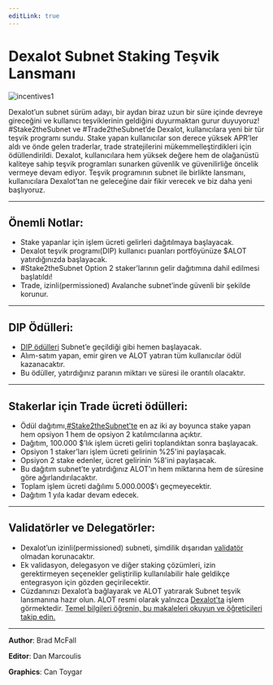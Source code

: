 ```yaml
---
editLink: true
---
```


# Dexalot Subnet Staking Teşvik Lansmanı

![incentives1](\images\incentives\incentives1.png)

Dexalot’un subnet sürüm adayı, bir aydan biraz uzun bir süre içinde devreye gireceğini ve kullanıcı teşviklerinin geldiğini duyurmaktan gurur duyuyoruz! #Stake2theSubnet ve #Trade2theSubnet’de Dexalot, kullanıcılara yeni bir tür teşvik programı sundu. Stake yapan kullanıcılar son derece yüksek APR’ler aldı ve önde gelen traderlar, trade stratejilerini mükemmelleştirdikleri için ödüllendirildi. Dexalot, kullanıcılara hem yüksek değere hem de olağanüstü kaliteye sahip teşvik programları sunarken güvenlik ve güvenilirliğe öncelik vermeye devam ediyor. Teşvik programının subnet ile birlikte lansmanı, kullanıcılara Dexalot’tan ne geleceğine dair fikir verecek ve biz daha yeni başlıyoruz.

---

## Önemli Notlar:

* Stake yapanlar için işlem ücreti gelirleri dağıtılmaya başlayacak.
* Dexalot teşvik programı(DIP) kullanıcı puanları portföyünüze $ALOT yatırdığınızda başlayacak.
* #Stake2theSubnet Option 2 staker’larının gelir dağıtımına dahil edilmesi başlatıldı!
* Trade, izinli(permissioned) Avalanche subnet’inde güvenli bir şekilde korunur.

---

## DIP Ödülleri:

* [DIP ödülleri](https://medium.com/dexalot/dexalot-te%C5%9Fvik-program%C4%B1-3c7165719686) Subnet’e geçildiği gibi hemen başlayacak.
* Alım-satım yapan, emir giren ve ALOT yatıran tüm kullanıcılar ödül kazanacaktır.
* Bu ödüller, yatırdığınız paranın miktarı ve süresi ile orantılı olacaktır.

---

## Stakerlar için Trade ücreti ödülleri:

* Ödül dağıtımı,[#Stake2theSubnet'te](https://medium.com/dexalot/dexalot-stake-to-the-subnet-5269756824d1) en az iki ay boyunca stake yapan hem opsiyon 1 hem de opsiyon 2 katılımcılarına açıktır.
* Dağıtım, 100.000 $’lık işlem ücreti geliri toplandıktan sonra başlayacak.
* Opsiyon 1 staker’ları işlem ücreti gelirinin %25'ini paylaşacak.
* Opsiyon 2 stake edenler, ücret gelirinin %8'ini paylaşacak.
* Bu dağıtım subnet’te yatırdığınız ALOT’ın hem miktarına hem de süresine göre ağırlandırılacaktır.
* Toplam işlem ücreti dağılımı 5.000.000$’ı geçmeyecektir.
* Dağıtım 1 yıla kadar devam edecek.

---

## Validatörler ve Delegatörler:

* Dexalot’un izinli(permissioned) subneti, şimdilik dışarıdan [validatör](https://medium.com/dexalot/dexalot-subnet-validat%C3%B6r-program%C4%B1-d5450b7f32f1) olmadan korunacaktır.
* Ek validasyon, delegasyon ve diğer staking çözümleri, izin gerektirmeyen seçenekler geliştirilip kullanılabilir hale geldikçe entegrasyon için gözden geçirilecektir.
* Cüzdanınızı Dexalot’a bağlayarak ve ALOT yatırarak Subnet teşvik lansmanına hazır olun. ALOT resmi olarak yalnızca [Dexalot'ta](https://app.dexalot.com/trade) işlem görmektedir. [Temel bilgileri öğrenin, bu makaleleri okuyun ve öğreticileri takip edin.](https://medium.com/dexalot)

---

**Author**: Brad McFall

**Editor**: Dan Marcoulis

**Graphics**: Can Toygar
